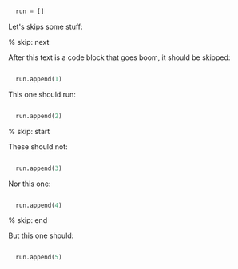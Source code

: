 ```python

  run = []
```

Let's skips some stuff:

% skip: next

After this text is a code block that goes boom, it should be skipped:

```python

  run.append(1)
```

This one should run:

```python

  run.append(2)
```

% skip: start

These should not:

```python

  run.append(3)
```

Nor this one:

```python

  run.append(4)
```

% skip: end

But this one should:

```python

  run.append(5)
```
